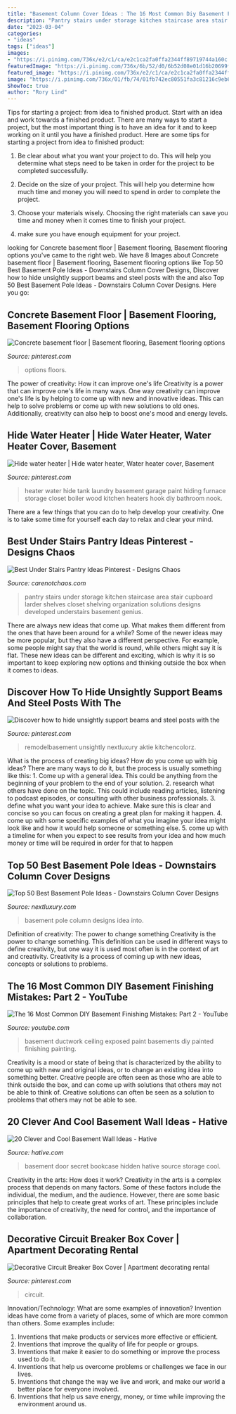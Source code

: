 ```yaml
---
title: "Basement Column Cover Ideas : The 16 Most Common Diy Basement Finishing Mistakes: Part 2"
description: "Pantry stairs under storage kitchen staircase area stair cupboard larder shelves closet shelving organization solutions designs developed understairs basement genius"
date: "2023-03-04"
categories:
- "ideas"
tags: ["ideas"]
images:
- "https://i.pinimg.com/736x/e2/c1/ca/e2c1ca2fa0ffa2344ff89719744a160c.jpg"
featuredImage: "https://i.pinimg.com/736x/6b/52/d0/6b52d08e01d16b20699f293333a416d6.jpg"
featured_image: "https://i.pinimg.com/736x/e2/c1/ca/e2c1ca2fa0ffa2344ff89719744a160c.jpg"
image: "https://i.pinimg.com/736x/01/fb/74/01fb742ec80551fa3c81216c9eb6710a--water-heater-hide-water-heaters.jpg"
ShowToc: true
author: "Rory Lind"
---
```



Tips for starting a project: from idea to finished product.
Start with an idea and work towards a finished product. There are many ways to start a project, but the most important thing is to have an idea for it and to keep working on it until you have a finished product. Here are some tips for starting a project from idea to finished product: 
1. Be clear about what you want your project to do. This will help you determine what steps need to be taken in order for the project to be completed successfully. 

2. Decide on the size of your project. This will help you determine how much time and money you will need to spend in order to complete the project. 

3. Choose your materials wisely. Choosing the right materials can save you time and money when it comes time to finish your project. 

4. make sure you have enough equipment for your project.

	

		
looking for Concrete basement floor | Basement flooring, Basement flooring options you've came to the right web. We have 8 Images about Concrete basement floor | Basement flooring, Basement flooring options like Top 50 Best Basement Pole Ideas - Downstairs Column Cover Designs, Discover how to hide unsightly support beams and steel posts with the and also Top 50 Best Basement Pole Ideas - Downstairs Column Cover Designs. Here you go:
		
    
## Concrete Basement Floor | Basement Flooring, Basement Flooring Options

<img loading=lazy src="https://i.pinimg.com/736x/e2/c1/ca/e2c1ca2fa0ffa2344ff89719744a160c.jpg" onerror="this.onerror=null;this.src='https://tse4.mm.bing.net/th?id=OIP.j95_2FV-kLqfF4rjM6SfYQHaJ3&amp;pid=15.1';" alt="Concrete basement floor | Basement flooring, Basement flooring options">

_Source: pinterest.com_

>options floors. 

	

The power of creativity: How it can improve one's life
Creativity is a power that can improve one's life in many ways. One way creativity can improve one's life is by helping to come up with new and innovative ideas. This can help to solve problems or come up with new solutions to old ones. Additionally, creativity can also help to boost one's mood and energy levels.

    
## Hide Water Heater | Hide Water Heater, Water Heater Cover, Basement

<img loading=lazy src="https://i.pinimg.com/736x/01/fb/74/01fb742ec80551fa3c81216c9eb6710a--water-heater-hide-water-heaters.jpg" onerror="this.onerror=null;this.src='https://tse2.mm.bing.net/th?id=OIP.x123u2e_-M1A_dx4xl5KjwHaJ6&amp;pid=15.1';" alt="Hide water heater | Hide water heater, Water heater cover, Basement">

_Source: pinterest.com_

>heater water hide tank laundry basement garage paint hiding furnace storage closet boiler wood kitchen heaters hook diy bathroom nook. 

	

There are a few things that you can do to help develop your creativity. One is to take some time for yourself each day to relax and clear your mind.

    
## Best Under Stairs Pantry Ideas Pinterest - Designs Chaos

<img loading=lazy src="https://cdn.carenotchaos.com/wp-content/uploads/best-under-stairs-pantry-ideas-pinterest_59831.jpg" onerror="this.onerror=null;this.src='https://tse2.mm.bing.net/th?id=OIP.noawQPUKOpKM58cacZV_UQHaLH&amp;pid=15.1';" alt="Best Under Stairs Pantry Ideas Pinterest - Designs Chaos">

_Source: carenotchaos.com_

>pantry stairs under storage kitchen staircase area stair cupboard larder shelves closet shelving organization solutions designs developed understairs basement genius. 

	

There are always new ideas that come up. What makes them different from the ones that have been around for a while? Some of the newer ideas may be more popular, but they also have a different perspective. For example, some people might say that the world is round, while others might say it is flat. These new ideas can be different and exciting, which is why it is so important to keep exploring new options and thinking outside the box when it comes to ideas.

    
## Discover How To Hide Unsightly Support Beams And Steel Posts With The

<img loading=lazy src="https://i.pinimg.com/736x/6b/52/d0/6b52d08e01d16b20699f293333a416d6.jpg" onerror="this.onerror=null;this.src='https://tse2.mm.bing.net/th?id=OIP.YfESE2LjRaykgpnDoRavGgAAAA&amp;pid=15.1';" alt="Discover how to hide unsightly support beams and steel posts with the">

_Source: pinterest.com_

>remodelbasement unsightly nextluxury aktie kitchencolorz. 

	

What is the process of creating big ideas?
How do you come up with big ideas? There are many ways to do it, but the process is usually something like this: 1. Come up with a general idea. This could be anything from the beginning of your problem to the end of your solution. 2. research what others have done on the topic. This could include reading articles, listening to podcast episodes, or consulting with other business professionals. 3. define what you want your idea to achieve. Make sure this is clear and concise so you can focus on creating a great plan for making it happen. 4. come up with some specific examples of what you imagine your idea might look like and how it would help someone or something else. 5. come up with a timeline for when you expect to see results from your idea and how much money or time will be required in order for that to happen 
    
## Top 50 Best Basement Pole Ideas - Downstairs Column Cover Designs

<img loading=lazy src="http://nextluxury.com/wp-content/uploads/custom-basement-pole-ideas-bookcase.jpg" onerror="this.onerror=null;this.src='https://tse3.mm.bing.net/th?id=OIP.zt_ljuuT4tnTrkWETV-lqAAAAA&amp;pid=15.1';" alt="Top 50 Best Basement Pole Ideas - Downstairs Column Cover Designs">

_Source: nextluxury.com_

>basement pole column designs idea into. 

	

Definition of creativity: The power to change something
Creativity is the power to change something. This definition can be used in different ways to define creativity, but one way it is used most often is in the context of art and creativity. Creativity is a process of coming up with new ideas, concepts or solutions to problems.

    
## The 16 Most Common DIY Basement Finishing Mistakes: Part 2 - YouTube

<img loading=lazy src="https://i.ytimg.com/vi/4a3MNQNySt0/maxresdefault.jpg" onerror="this.onerror=null;this.src='https://tse1.mm.bing.net/th?id=OIP.9vjAypbPfsQzK8ruOkx0aAHaEK&amp;pid=15.1';" alt="The 16 Most Common DIY Basement Finishing Mistakes: Part 2 - YouTube">

_Source: youtube.com_

>basement ductwork ceiling exposed paint basements diy painted finishing painting. 

	

Creativity is a mood or state of being that is characterized by the ability to come up with new and original ideas, or to change an existing idea into something better. Creative people are often seen as those who are able to think outside the box, and can come up with solutions that others may not be able to think of. Creative solutions can often be seen as a solution to problems that others may not be able to see.

    
## 20 Clever And Cool Basement Wall Ideas - Hative

<img loading=lazy src="https://hative.com/wp-content/uploads/2014/05/basement-wall-ideas/2-secret-bookcase-door.jpg" onerror="this.onerror=null;this.src='https://tse1.mm.bing.net/th?id=OIP.m3PQnOQWs2APjJCyO4gy5wHaJ4&amp;pid=15.1';" alt="20 Clever and Cool Basement Wall Ideas - Hative">

_Source: hative.com_

>basement door secret bookcase hidden hative source storage cool. 

	

Creativity in the arts: How does it work?
Creativity in the arts is a complex process that depends on many factors. Some of these factors include the individual, the medium, and the audience. However, there are some basic principles that help to create great works of art. These principles include the importance of creativity, the need for control, and the importance of collaboration.

    
## Decorative Circuit Breaker Box Cover | Apartment Decorating Rental

<img loading=lazy src="https://i.pinimg.com/736x/79/bd/c4/79bdc488534373b662797f0c031cdda2.jpg" onerror="this.onerror=null;this.src='https://tse4.mm.bing.net/th?id=OIP.iB9_XQCo3DZOeirJE30SHwAAAA&amp;pid=15.1';" alt="Decorative Circuit Breaker Box Cover | Apartment decorating rental">

_Source: pinterest.com_

>circuit. 

	

Innovation/Technology: What are some examples of innovation?
Invention ideas have come from a variety of places, some of which are more common than others. Some examples include:
1. Inventions that make products or services more effective or efficient. 
2. Inventions that improve the quality of life for people or groups. 
3. Inventions that make it easier to do something or improve the process used to do it. 
4. Inventions that help us overcome problems or challenges we face in our lives. 
5. Inventions that change the way we live and work, and make our world a better place for everyone involved. 
6. Inventions that help us save energy, money, or time while improving the environment around us.

